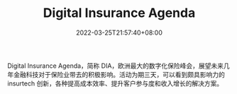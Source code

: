 ﻿---
weight: 
title: "Digital Insurance Agenda"
description: "Digital Insurance Agenda，简称 DIA，欧洲最大的数字化保险峰会，展望未来几年金融科技对于保险业带去的积极影响"
date: 2022-03-25T21:57:40+08:00
lastmod: 2022-03-25T16:45:40+08:00
draft: false
authors: ["Metabd"]
featuredImage: "digital-insurance-agenda.jpg"
link: ""
tags: ["元宇宙社区","Digital Insurance Agenda"]
categories: ["navigation"]
navigation: ["元宇宙社区"]
lightgallery: true
toc: true
pinned: false
recommend: false
recommend1: false
---
Digital Insurance Agenda，简称 DIA，欧洲最大的数字化保险峰会，展望未来几年金融科技对于保险业带去的积极影响。活动为期三天，可以看到颇具影响力的 insurtech 创新，各种提高成本效率、提升客户参与度和收入增长的解决方案。
